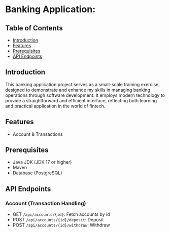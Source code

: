 # Banking Application:

## Table of Contents
- [Introduction](#introduction)
- [Features](#features)
- [Prerequisites](#prerequisites)
- [API Endpoints](#api-endpoints)

## Introduction
This banking application project serves as a small-scale training exercise, designed to demonstrate and enhance my skills in managing banking operations through software development. It employs modern technology to provide a straightforward and efficient interface, reflecting both learning and practical application in the world of fintech.

## Features
- Account & Transactions

## Prerequisites
- Java JDK (JDK 17 or higher)
- Maven
- Database (PostgreSQL)

## API Endpoints

### Account (Transaction Handling)
- GET `/api/accounts/{id}`: Fetch accounts by id
- POST `/api/accounts/{id}/deposit`: Deposit
- POST `/api/accounts/{id}/withdraw`: Withdraw
